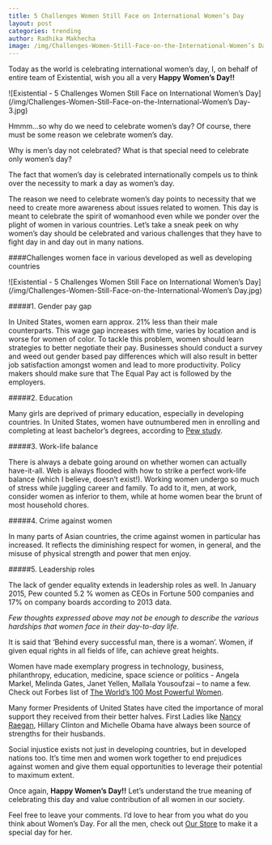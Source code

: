 ```yaml
---
title: 5 Challenges Women Still Face on International Women’s Day
layout: post
categories: trending 
author: Radhika Makhecha
image: /img/Challenges-Women-Still-Face-on-the-International-Women’s Day-2.jpg
---
```



Today as the world is celebrating international women’s day, I, on behalf of entire team of Existential, wish you all a very **Happy Women’s Day!!**

![Existential - 5 Challenges Women Still Face on International Women’s Day](/img/Challenges-Women-Still-Face-on-the-International-Women’s Day-3.jpg)

Hmmm…so why do we need to celebrate women’s day? Of course, there must be some reason we celebrate women’s day.

Why is men’s day not celebrated? What is that special need to celebrate only women’s day?

The fact that women’s day is celebrated internationally compels us to think over the necessity to mark a day as women’s day.

The reason we need to celebrate women’s day points to necessity that we need to create more awareness about issues related to women. This day is meant to celebrate the spirit of womanhood even while we ponder over the plight of women in various countries. Let’s take a sneak peek on why women’s day should be celebrated and various challenges that they have to fight day in and day out in many nations.

####Challenges women face in various developed as well as developing countries

![Existential - 5 Challenges Women Still Face on International Women’s Day](/img/Challenges-Women-Still-Face-on-the-International-Women’s Day.jpg)

#####1. Gender pay gap

In United States, women earn approx. 21% less than their male counterparts. This wage gap increases with time, varies by location and is worse for women of color. To tackle this problem, women should learn strategies to better negotiate their pay. Businesses should conduct a survey and weed out gender based pay differences which will also result in better job satisfaction amongst women and lead to more productivity. Policy makers should make sure that The Equal Pay act is followed by the employers.

#####2. Education 

Many girls are deprived of primary education, especially in developing countries. In United States, women have outnumbered men in enrolling and completing at least bachelor’s degrees, according to [Pew study](http://www.pewsocialtrends.org/2015/01/14/chapter-1-women-in-leadership/).

#####3. Work-life balance

There is always a debate going around on whether women can actually have-it-all. Web is always flooded with how to strike a perfect work-life balance (which I believe, doesn’t exist!). Working women undergo so much of stress while juggling career and family. To add to it, men, at work, consider women as inferior to them, while at home women bear the brunt of most household chores. 

#####4. Crime against women

In many parts of Asian countries, the crime against women in particular has increased. It reflects the diminishing respect for women, in general, and the misuse of physical strength and power that men enjoy.

#####5. Leadership roles

The lack of gender equality extends in leadership roles as well. In January 2015, Pew counted 5.2 % women as CEOs in Fortune 500 companies and 17% on company boards according to 2013 data.

*Few thoughts expressed above may not be enough to describe the various hardships that women face in their day-to-day life.*

It is said that ‘Behind every successful man, there is a woman’. Women, if given equal rights in all fields of life, can achieve great heights. 

Women have made exemplary progress in technology, business, philanthropy, education, medicine, space science or politics - Angela Markel, Melinda Gates, Janet Yellen, Mallala Yousoufzai – to name a few. Check out Forbes list of [The World’s 100 Most Powerful Women](http://www.forbes.com/power-women/list/).

Many former Presidents of United States have cited the importance of moral support they received from their better halves. First Ladies like [Nancy Raegan](http://existential.us/trending/politics/2016/03/06/Nancy-Regen-former-first-lady-passed-away.html), Hillary Clinton and Michelle Obama have always been source of strengths for their husbands.

Social injustice exists not just in developing countries, but in developed nations too. It’s time men and women work together to end prejudices against women and give them equal opportunities to leverage their potential to maximum extent.

Once again, **Happy Women’s Day!!** Let’s understand the true meaning of celebrating this day and value contribution of all women in our society.

Feel free to leave your comments. I’d love to hear from you what do you think about Women’s Day. For all the men, check out [Our Store](https://store.existential.us/collections/womens-accessories) to make it a special day for her.



